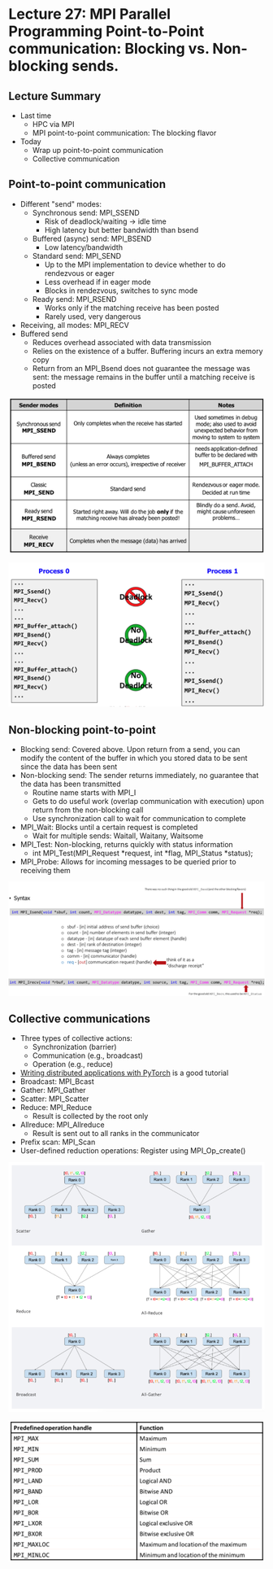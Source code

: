 # Lecture 27: MPI Parallel Programming Point-to-Point communication: Blocking vs. Non-blocking sends.

## Lecture Summary

* Last time
  * HPC via MPI
  * MPI point-to-point communication: The blocking flavor
* Today
  * Wrap up point-to-point communication
  * Collective communication

## Point-to-point communication

* Different "send" modes:
  * Synchronous send: MPI\_SSEND
    * Risk of deadlock/waiting -&gt; idle time
    * High latency but better bandwidth than bsend
  * Buffered \(async\) send: MPI\_BSEND
    * Low latency/bandwidth
  * Standard send: MPI\_SEND
    * Up to the MPI implementation to device whether to do rendezvous or eager
    * Less overhead if in eager mode
    * Blocks in rendezvous, switches to sync mode
  * Ready send: MPI\_RSEND
    * Works only if the matching receive has been posted
    * Rarely used, very dangerous
* Receiving, all modes: MPI\_RECV
* Buffered send
  * Reduces overhead associated with data transmission
  * Relies on the existence of a buffer. Buffering incurs an extra memory copy 
  * Return from an MPI\_Bsend does not guarantee the message was sent: the message remains in the buffer until a matching receive is posted

![Blocking options](../../.gitbook/assets/screen-shot-2021-04-10-at-6.11.46-pm.png)

![Deadlocks](../../.gitbook/assets/screen-shot-2021-04-10-at-6.15.29-pm.png)

## Non-blocking point-to-point

* Blocking send: Covered above. Upon return from a send, you can modify the content of the buffer in which you stored data to be sent since the data has been sent
* Non-blocking send: The sender returns immediately, no guarantee that the data has been transmitted
  * Routine name starts with MPI\_I
  * Gets to do useful work \(overlap communication with execution\) upon return from the non-blocking call
  * Use synchronization call to wait for communication to complete
* MPI\_Wait: Blocks until a certain request is completed
  * Wait for multiple sends: Waitall, Waitany, Waitsome
* MPI\_Test: Non-blocking, returns quickly with status information
  * int MPI\_Test\(MPI\_Request \*request, int \*flag, MPI\_Status \*status\);
* MPI\_Probe: Allows for incoming messages to be queried prior to receiving them

![](../../.gitbook/assets/screen-shot-2021-04-10-at-6.20.21-pm.png)

## Collective communications

* Three types of collective actions:
  * Synchronization \(barrier\)
  * Communication \(e.g., broadcast\)
  * Operation \(e.g., reduce\)
* [Writing distributed applications with PyTorch](https://pytorch.org/tutorials/intermediate/dist_tuto.html) is a good tutorial
* Broadcast: MPI\_Bcast
* Gather: MPI\_Gather
* Scatter: MPI\_Scatter
* Reduce: MPI\_Reduce
  * Result is collected by the root only
* Allreduce: MPI\_Allreduce
  * Result is sent out to all ranks in the communicator
* Prefix scan: MPI\_Scan
* User-defined reduction operations: Register using MPI\_Op\_create\(\)

![Visualization of the operations, excerpted from the Distributed PyTorch documentation](../../.gitbook/assets/screen-shot-2021-04-10-at-6.28.36-pm.png)

![Predefined reduction operations](../../.gitbook/assets/screen-shot-2021-04-10-at-6.31.06-pm.png)

